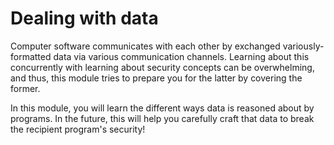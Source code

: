 # Dealing with data

Computer software communicates with each other by exchanged variously-formatted data via various communication channels. Learning about this concurrently with learning about security concepts can be overwhelming, and thus, this module tries to prepare you for the latter by covering the former.

In this module, you will learn the different ways data is reasoned about by programs. In the future, this will help you carefully craft that data to break the recipient program's security!